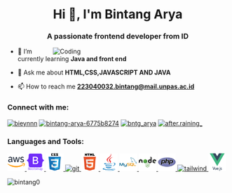 <h1 align="center">Hi 👋, I'm Bintang Arya</h1>
<h3 align="center">A passionate frontend developer from ID</h3>
<img align="right" alt="Coding" width="400" src="https://media.tenor.com/cX92mi1p-NYAAAAe/coding-anime.png">



- 🌱 I’m currently learning **Java and front end**

- 💬 Ask me about **HTML,CSS,JAVASCRIPT AND JAVA**

- 📫 How to reach me **223040032.bintang@mail.unpas.ac.id**

<h3 align="left">Connect with me:</h3>
<p align="left">
<a href="https://twitter.com/bieynnn" target="blank"><img align="center" src="https://github.com/Bintang0/Bintang0/blob/main/x.png" alt="bieynnn" height="30" width="40" /></a>
<a href="https://linkedin.com/in/bintang-arya-6775b8274" target="blank"><img align="center" src="https://raw.githubusercontent.com/rahuldkjain/github-profile-readme-generator/master/src/images/icons/Social/linked-in-alt.svg" alt="bintang-arya-6775b8274" height="30" width="40" /></a>
<a href="https://instagram.com/bntg_arya" target="blank"><img align="center" src="https://github.com/Bintang0/Bintang0/blob/main/ig.png" alt="bntg_arya" height="30" width="40" /></a>
<a href="https://discord.gg/609363580793520140" target="blank"><img align="center" src="https://github.com/Bintang0/Bintang0/blob/main/discord.png" alt="after.raining_" height="30" width="40" /></a>
</p>

<h3 align="left">Languages and Tools:</h3>
<p align="left"> <a href="https://aws.amazon.com" target="_blank" rel="noreferrer"> <img src="https://raw.githubusercontent.com/devicons/devicon/master/icons/amazonwebservices/amazonwebservices-original-wordmark.svg" alt="aws" width="40" height="40"/> </a> <a href="https://getbootstrap.com" target="_blank" rel="noreferrer"> <img src="https://raw.githubusercontent.com/devicons/devicon/master/icons/bootstrap/bootstrap-plain-wordmark.svg" alt="bootstrap" width="40" height="40"/> </a> <a href="https://www.w3schools.com/css/" target="_blank" rel="noreferrer"> <img src="https://raw.githubusercontent.com/devicons/devicon/master/icons/css3/css3-original-wordmark.svg" alt="css3" width="40" height="40"/> </a> <a href="https://git-scm.com/" target="_blank" rel="noreferrer"> <img src="https://www.vectorlogo.zone/logos/git-scm/git-scm-icon.svg" alt="git" width="40" height="40"/> </a> <a href="https://www.w3.org/html/" target="_blank" rel="noreferrer"> <img src="https://raw.githubusercontent.com/devicons/devicon/master/icons/html5/html5-original-wordmark.svg" alt="html5" width="40" height="40"/> </a> <a href="https://www.java.com" target="_blank" rel="noreferrer"> <img src="https://raw.githubusercontent.com/devicons/devicon/master/icons/java/java-original.svg" alt="java" width="40" height="40"/> </a>  <a href="https://www.mysql.com/" target="_blank" rel="noreferrer"> <img src="https://raw.githubusercontent.com/devicons/devicon/master/icons/mysql/mysql-original-wordmark.svg" alt="mysql" width="40" height="40"/> </a> <a href="https://nodejs.org" target="_blank" rel="noreferrer"> <img src="https://raw.githubusercontent.com/devicons/devicon/master/icons/nodejs/nodejs-original-wordmark.svg" alt="nodejs" width="40" height="40"/> </a> <a href="https://www.php.net" target="_blank" rel="noreferrer"> <img src="https://raw.githubusercontent.com/devicons/devicon/master/icons/php/php-original.svg" alt="php" width="40" height="40"/> </a> <a href="https://tailwindcss.com/" target="_blank" rel="noreferrer"> <img src="https://www.vectorlogo.zone/logos/tailwindcss/tailwindcss-icon.svg" alt="tailwind" width="40" height="40"/> </a> <a href="https://vuejs.org/" target="_blank" rel="noreferrer"> <img src="https://raw.githubusercontent.com/devicons/devicon/master/icons/vuejs/vuejs-original-wordmark.svg" alt="vuejs" width="40" height="40"/> </a> </p>

<p><img align="left" src="https://github-readme-stats.vercel.app/api/top-langs?username=bintang0&show_icons=true&locale=en&layout=compact" alt="bintang0" /></p>


